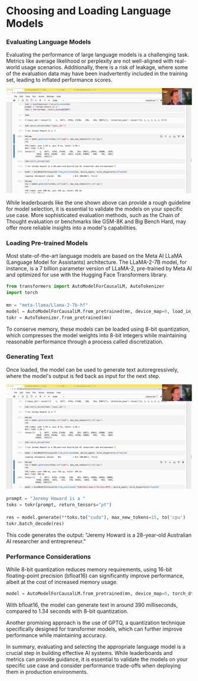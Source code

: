 #  Choosing and Loading Language Models

### Evaluating Language Models

Evaluating the performance of large language models is a challenging task. Metrics like average likelihood or perplexity are not well-aligned with real-world usage scenarios. Additionally, there is a risk of leakage, where some of the evaluation data may have been inadvertently included in the training set, leading to inflated performance scores.

<img src="03873.jpg"/>

While leaderboards like the one shown above can provide a rough guideline for model selection, it is essential to validate the models on your specific use case. More sophisticated evaluation methods, such as the Chain of Thought evaluation or benchmarks like GSM-8K and Big Bench Hard, may offer more reliable insights into a model's capabilities.

### Loading Pre-trained Models

Most state-of-the-art language models are based on the Meta AI LLaMA (Language Model for Assistants) architecture. The LLaMA-2-7B model, for instance, is a 7 billion parameter version of LLaMA-2, pre-trained by Meta AI and optimized for use with the Hugging Face Transformers library.

```python
from transformers import AutoModelForCausalLM, AutoTokenizer
import torch

mn = "meta-llama/Llama-2-7b-hf"
model = AutoModelForCausalLM.from_pretrained(mn, device_map=0, load_in_8bit=True)
tokr = AutoTokenizer.from_pretrained(mn)
```

To conserve memory, these models can be loaded using 8-bit quantization, which compresses the model weights into 8-bit integers while maintaining reasonable performance through a process called discretization.

### Generating Text

Once loaded, the model can be used to generate text autoregressively, where the model's output is fed back as input for the next step.

<img src="03933.jpg"/>

```python
prompt = "Jeremy Howard is a "
toks = tokr(prompt, return_tensors="pt")

res = model.generate(**toks.to("cuda"), max_new_tokens=15, to('cpu')
tokr.batch_decode(res)
```

This code generates the output: "Jeremy Howard is a 28-year-old Australian AI researcher and entrepreneur."

### Performance Considerations

While 8-bit quantization reduces memory requirements, using 16-bit floating-point precision (bfloat16) can significantly improve performance, albeit at the cost of increased memory usage.

```python
model = AutoModelForCausalLM.from_pretrained(mn, device_map=0, torch_dtype=torch.bfloat16)
```

With bfloat16, the model can generate text in around 390 milliseconds, compared to 1.34 seconds with 8-bit quantization.

Another promising approach is the use of GPTQ, a quantization technique specifically designed for transformer models, which can further improve performance while maintaining accuracy.

In summary, evaluating and selecting the appropriate language model is a crucial step in building effective AI systems. While leaderboards and metrics can provide guidance, it is essential to validate the models on your specific use case and consider performance trade-offs when deploying them in production environments.